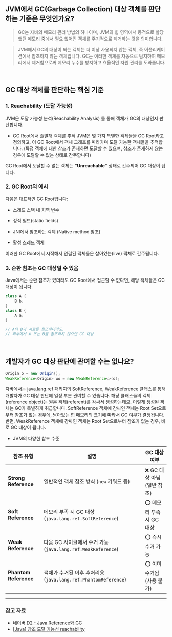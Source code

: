 ## JVM에서 GC(Garbage Collection) 대상 객체를 판단하는 기준은 무엇인가요?

> GC는 자바의 메모리 관리 방법의 하나이며, JVM의 힙 영역에서 동적으로 할당했던 메모리 중에서 필요 없어진 객체를 주기적으로 제거하는 것을 의미합니다.

> JVM에서 GC의 대상이 되는 객체는 더 이상 사용되지 않는 객체, 즉 어플리케이션에서 참조하지 않는 객체입니다. GC는 이러한 객체를 자동으로 탐지하여 메모리에서 제거함으로써 메모리 누수를 방지하고 효율적인 자원 관리를 도와줍니다.

<br>

## GC 대상 객체를 판단하는 핵심 기준
### 1. Reachability (도달 가능성)
JVM은 도달 가능성 분석(Reachability Analysis) 를 통해 객체가 GC의 대상인지 판단합니다.

- GC Root에서 출발해 객체를 추적
JVM은 몇 가지 특별한 객체들을 GC Root라고 정의하고, 이 GC Root에서 객체 그래프를 따라가며 도달 가능한 객체들을 추적합니다. (특정 객체에 대한 참조가 존재하면 도달할 수 있으며, 참조가 존재하지 않는 경우에 도달할 수 없는 상태로 간주합니다)

GC Root에서 도달할 수 없는 객체는 **"Unreachable"** 상태로 간주되어 GC 대상이 됩니다.

### 2. GC Root의 예시
다음은 대표적인 GC Root입니다:

- 스레드 스택 내 지역 변수

- 정적 필드(static fields)

- JNI에서 참조하는 객체 (Native method 참조)

- 활성 스레드 객체

이러한 GC Root에서 시작해서 연결된 객체들은 살아있는(live) 객체로 간주됩니다.

### 3. 순환 참조는 GC 대상일 수 있음
Java에서는 순환 참조가 있더라도 GC Root에서 접근할 수 없다면, 해당 객체들은 GC 대상이 됩니다.
```java
class A {
    B b;
}
class B {
    A a;
}

// A와 B가 서로를 참조하더라도,
// 외부에서 A 또는 B를 참조하지 않으면 GC 대상

```

<br>

## 개발자가 GC 대상 판단에 관여할 수는 없나요?
```java
Origin o = new Origin();
WeakReference<Origin> wo = new WeakReference<>(o);
```
자바에서는 java.lang.ref 패키지의 SoftReference, WeakReference 클래스를 통해 개발자가 GC 대상 판단에 일정 부분 관여할 수 있습니다. 
해당 클래스들의 객체(reference object)는 원본 객체(referent)를 감싸서 생성하는데요. 이렇게 생성된 객체는 GC가 특별하게 취급합니다. 
SoftReference 객체에 감싸인 객체는 Root Set으로부터 참조가 없는 경우에, 남아있는 힙 메모리의 크기에 따라서 GC 여부가 결정됩니다. 
반면, WeakReference 객체에 감싸인 객체는 Root Set으로부터 참조가 없는 경우, 바로 GC 대상이 됩니다.

- JVM의 다양한 참조 수준

| 참조 유형           | 설명                                                       | GC 대상 여부            |
|----------------------|------------------------------------------------------------|--------------------------|
| **Strong Reference** | 일반적인 객체 참조 방식 (`new` 키워드 등)                 | ❌ GC 대상 아님 (일반 참조)  |
| **Soft Reference**   | 메모리 부족 시 GC 대상 (`java.lang.ref.SoftReference`)   | ⭕ 메모리 부족 시 GC 대상     |
| **Weak Reference**   | 다음 GC 사이클에서 수거 가능 (`java.lang.ref.WeakReference`) | ⭕ 즉시 수거 가능         |
| **Phantom Reference**| 객체가 수거된 이후 후처리용 (`java.lang.ref.PhantomReference`) | ⭕ 이미 수거됨 (사용 불가) |

---
### 참고 자료
- [네이버 D2 - Java Reference와 GC](https://d2.naver.com/helloworld/329631)
- [[Java] 참조 도달 가능성 reachability](https://lifework-archive-reservoir.tistory.com/323#:~:text=%EC%B0%B8%EC%A1%B0%20%EB%8F%84%EB%8B%AC%20%EA%B0%80%EB%8A%A5%EC%84%B1(reachability)%EC%9D%80%20%EC%9E%90%EB%B0%94%EC%9D%98%20GC%EA%B0%80%20%EA%B0%9D%EC%B2%B4,%EB%A9%94%EB%AA%A8%EB%A6%AC%20%EB%88%84%EC%88%98%EB%A5%BC%20%EB%B0%A9%EC%A7%80%ED%95%9C%EB%8B%A4.)
